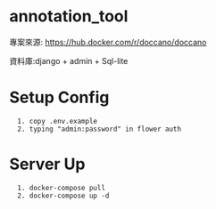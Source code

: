 # annotation_tool

專案來源: https://hub.docker.com/r/doccano/doccano

資料庫:django + admin + Sql-lite


# Setup Config
```
  1. copy .env.example
  2. typing "admin:password" in flower auth
```

# Server Up
```
  1. docker-compose pull
  2. docker-compose up -d
```


